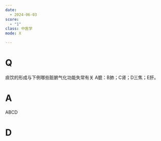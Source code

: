 ```yaml
---
date:
  - 2024-06-03
score:
  - "1"
class: 中医学
mode: X

---
```



# Q
痰饮的形成与下例哪些脏腑气化功能失常有关
A膍：B肺；C肾；D三焦；E肝。

# A

ABCD


# D
